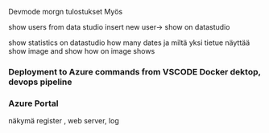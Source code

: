 Devmode morgn tulostukset
Myös 

show users from data studio
insert new user-> show on datastudio

show statistics on datastudio how many dates ja miltä yksi tietue näyttää
show image and show how on image shows

### Deployment to Azure commands from VSCODE Docker dektop, devops pipeline

### Azure Portal 
näkymä register , web server, log
